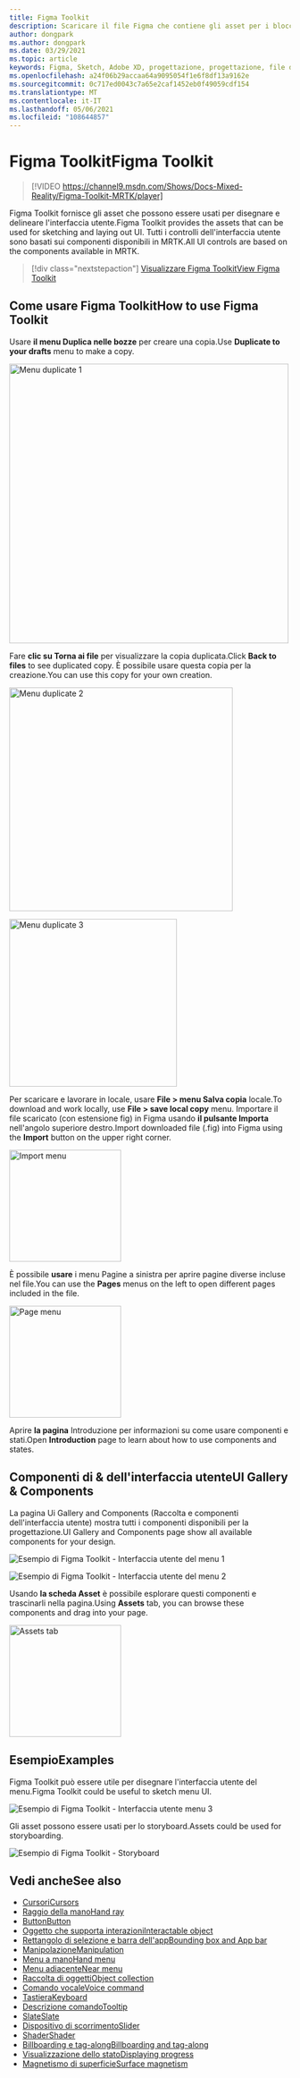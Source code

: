 ```yaml
---
title: Figma Toolkit
description: Scaricare il file Figma che contiene gli asset per i blocchi predefiniti comuni dell'interfaccia utente.
author: dongpark
ms.author: dongpark
ms.date: 03/29/2021
ms.topic: article
keywords: Figma, Sketch, Adobe XD, progettazione, progettazione, file di progettazione, progettazione dell'esperienza utente, HoloLens, MRTK, Mixed Reality Toolkit
ms.openlocfilehash: a24f06b29accaa64a9095054f1e6f8df13a9162e
ms.sourcegitcommit: 0c717ed0043c7a65e2caf1452eb0f49059cdf154
ms.translationtype: MT
ms.contentlocale: it-IT
ms.lasthandoff: 05/06/2021
ms.locfileid: "108644857"
---
```

# <a name="figma-toolkit"></a><span data-ttu-id="d0a81-104">Figma Toolkit</span><span class="sxs-lookup"><span data-stu-id="d0a81-104">Figma Toolkit</span></span>

> [!VIDEO https://channel9.msdn.com/Shows/Docs-Mixed-Reality/Figma-Toolkit-MRTK/player]

<span data-ttu-id="d0a81-105">Figma Toolkit fornisce gli asset che possono essere usati per disegnare e delineare l'interfaccia utente.</span><span class="sxs-lookup"><span data-stu-id="d0a81-105">Figma Toolkit provides the assets that can be used for sketching and laying out UI.</span></span> <span data-ttu-id="d0a81-106">Tutti i controlli dell'interfaccia utente sono basati sui componenti disponibili in MRTK.</span><span class="sxs-lookup"><span data-stu-id="d0a81-106">All UI controls are based on the components available in MRTK.</span></span> 

> [!div class="nextstepaction"]
> [<span data-ttu-id="d0a81-107">Visualizzare Figma Toolkit</span><span class="sxs-lookup"><span data-stu-id="d0a81-107">View Figma Toolkit</span></span>](https://www.figma.com/file/ltLag9SxjUIyLQFsp7NNE7/Mixed-Reality-Toolkit-for-Figma?node-id=116%3A4)

## <a name="how-to-use-figma-toolkit"></a><span data-ttu-id="d0a81-108">Come usare Figma Toolkit</span><span class="sxs-lookup"><span data-stu-id="d0a81-108">How to use Figma Toolkit</span></span>
<span data-ttu-id="d0a81-109">Usare **il menu Duplica nelle bozze** per creare una copia.</span><span class="sxs-lookup"><span data-stu-id="d0a81-109">Use **Duplicate to your drafts** menu to make a copy.</span></span>

<img src="images/UX_Figma_Use1.png" width="500px" alt="Menu duplicate 1"><br>

<span data-ttu-id="d0a81-110">Fare **clic su Torna ai file** per visualizzare la copia duplicata.</span><span class="sxs-lookup"><span data-stu-id="d0a81-110">Click **Back to files** to see duplicated copy.</span></span> <span data-ttu-id="d0a81-111">È possibile usare questa copia per la creazione.</span><span class="sxs-lookup"><span data-stu-id="d0a81-111">You can use this copy for your own creation.</span></span>

<img src="images/UX_Figma_Use2.png" width="400px" alt="Menu duplicate 2"><br>

<img src="images/UX_Figma_Use3.png" width="300px" alt="Menu duplicate 3"><br>

<span data-ttu-id="d0a81-112">Per scaricare e lavorare in locale, usare **File > menu Salva copia** locale.</span><span class="sxs-lookup"><span data-stu-id="d0a81-112">To download and work locally, use **File > save local copy** menu.</span></span> <span data-ttu-id="d0a81-113">Importare il file scaricato (con estensione fig) in Figma usando **il pulsante Importa** nell'angolo superiore destro.</span><span class="sxs-lookup"><span data-stu-id="d0a81-113">Import downloaded file (.fig) into Figma using the **Import** button on the upper right corner.</span></span>

<img src="images/UX_FigmaToolkit_Import.png" width="200px" alt="Import menu"><br>

<span data-ttu-id="d0a81-114">È possibile **usare** i menu Pagine a sinistra per aprire pagine diverse incluse nel file.</span><span class="sxs-lookup"><span data-stu-id="d0a81-114">You can use the **Pages** menus on the left to open different pages included in the file.</span></span>

<img src="images/UX_FigmaToolkit_PageMenu.png" width="200px" alt="Page menu"><br>

<span data-ttu-id="d0a81-115">Aprire **la pagina** Introduzione per informazioni su come usare componenti e stati.</span><span class="sxs-lookup"><span data-stu-id="d0a81-115">Open **Introduction** page to learn about how to use components and states.</span></span>

## <a name="ui-gallery--components"></a><span data-ttu-id="d0a81-116">Componenti di & dell'interfaccia utente</span><span class="sxs-lookup"><span data-stu-id="d0a81-116">UI Gallery & Components</span></span>
<span data-ttu-id="d0a81-117">La pagina Ui Gallery and Components (Raccolta e componenti dell'interfaccia utente) mostra tutti i componenti disponibili per la progettazione.</span><span class="sxs-lookup"><span data-stu-id="d0a81-117">UI Gallery and Components page show all available components for your design.</span></span>

![Esempio di Figma Toolkit - Interfaccia utente del menu 1](images/UX_FigmaToolkit_Components_Menu1.png)<br>

![Esempio di Figma Toolkit - Interfaccia utente del menu 2](images/UX_FigmaToolkit_Components_Menu2.png)<br>

<span data-ttu-id="d0a81-120">Usando **la scheda Asset** è possibile esplorare questi componenti e trascinarli nella pagina.</span><span class="sxs-lookup"><span data-stu-id="d0a81-120">Using **Assets** tab, you can browse these components and drag into your page.</span></span>

<img src="images/UX_FigmaToolkit_Components_Menu3.png" width="200px" alt="Assets tab"><br>


## <a name="examples"></a><span data-ttu-id="d0a81-121">Esempio</span><span class="sxs-lookup"><span data-stu-id="d0a81-121">Examples</span></span>

<span data-ttu-id="d0a81-122">Figma Toolkit può essere utile per disegnare l'interfaccia utente del menu.</span><span class="sxs-lookup"><span data-stu-id="d0a81-122">Figma Toolkit could be useful to sketch menu UI.</span></span> 

![Esempio di Figma Toolkit - Interfaccia utente menu 3](images/UX_FigmaToolkit_Examples_Menu.png)<br>


<span data-ttu-id="d0a81-124">Gli asset possono essere usati per lo storyboard.</span><span class="sxs-lookup"><span data-stu-id="d0a81-124">Assets could be used for storyboarding.</span></span>

![Esempio di Figma Toolkit - Storyboard](images/UX_FigmaToolkit_Examples_Storyboarding.png)<br>


## <a name="see-also"></a><span data-ttu-id="d0a81-126">Vedi anche</span><span class="sxs-lookup"><span data-stu-id="d0a81-126">See also</span></span>

* [<span data-ttu-id="d0a81-127">Cursori</span><span class="sxs-lookup"><span data-stu-id="d0a81-127">Cursors</span></span>](cursors.md)
* [<span data-ttu-id="d0a81-128">Raggio della mano</span><span class="sxs-lookup"><span data-stu-id="d0a81-128">Hand ray</span></span>](point-and-commit.md)
* [<span data-ttu-id="d0a81-129">Button</span><span class="sxs-lookup"><span data-stu-id="d0a81-129">Button</span></span>](button.md)
* [<span data-ttu-id="d0a81-130">Oggetto che supporta interazioni</span><span class="sxs-lookup"><span data-stu-id="d0a81-130">Interactable object</span></span>](interactable-object.md)
* [<span data-ttu-id="d0a81-131">Rettangolo di selezione e barra dell'app</span><span class="sxs-lookup"><span data-stu-id="d0a81-131">Bounding box and App bar</span></span>](app-bar-and-bounding-box.md)
* [<span data-ttu-id="d0a81-132">Manipolazione</span><span class="sxs-lookup"><span data-stu-id="d0a81-132">Manipulation</span></span>](direct-manipulation.md)
* [<span data-ttu-id="d0a81-133">Menu a mano</span><span class="sxs-lookup"><span data-stu-id="d0a81-133">Hand menu</span></span>](hand-menu.md)
* [<span data-ttu-id="d0a81-134">Menu adiacente</span><span class="sxs-lookup"><span data-stu-id="d0a81-134">Near menu</span></span>](near-menu.md)
* [<span data-ttu-id="d0a81-135">Raccolta di oggetti</span><span class="sxs-lookup"><span data-stu-id="d0a81-135">Object collection</span></span>](object-collection.md)
* [<span data-ttu-id="d0a81-136">Comando vocale</span><span class="sxs-lookup"><span data-stu-id="d0a81-136">Voice command</span></span>](voice-input.md)
* [<span data-ttu-id="d0a81-137">Tastiera</span><span class="sxs-lookup"><span data-stu-id="d0a81-137">Keyboard</span></span>](keyboard.md)
* [<span data-ttu-id="d0a81-138">Descrizione comando</span><span class="sxs-lookup"><span data-stu-id="d0a81-138">Tooltip</span></span>](tooltip.md)
* [<span data-ttu-id="d0a81-139">Slate</span><span class="sxs-lookup"><span data-stu-id="d0a81-139">Slate</span></span>](slate.md)
* [<span data-ttu-id="d0a81-140">Dispositivo di scorrimento</span><span class="sxs-lookup"><span data-stu-id="d0a81-140">Slider</span></span>](slider.md)
* [<span data-ttu-id="d0a81-141">Shader</span><span class="sxs-lookup"><span data-stu-id="d0a81-141">Shader</span></span>](shader.md)
* [<span data-ttu-id="d0a81-142">Billboarding e tag-along</span><span class="sxs-lookup"><span data-stu-id="d0a81-142">Billboarding and tag-along</span></span>](billboarding-and-tag-along.md)
* [<span data-ttu-id="d0a81-143">Visualizzazione dello stato</span><span class="sxs-lookup"><span data-stu-id="d0a81-143">Displaying progress</span></span>](progress.md)
* [<span data-ttu-id="d0a81-144">Magnetismo di superficie</span><span class="sxs-lookup"><span data-stu-id="d0a81-144">Surface magnetism</span></span>](surface-magnetism.md)
